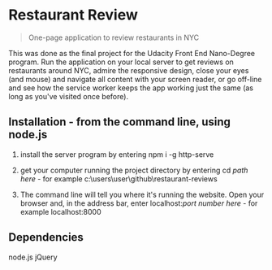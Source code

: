 # Restaurant Review
> One-page application to review restaurants in NYC



This was done as the final project for the Udacity Front End Nano-Degree program.
Run the application on your local server to get reviews on restaurants around
NYC, admire the responsive design, close your eyes (and mouse) and navigate
all content with your screen reader, or go off-line and see how the service worker
keeps the app working just the same (as long as you've visited once before).

## Installation - from the command line, using node.js

1) install the server program by entering
npm i -g http-serve

2) get your computer running the project directory by entering
cd *path here* - for example c:\\users\\user\\github\\restaurant-reviews

3) The command line will tell you where it's running the website. Open your browser and, in the address bar, enter
localhost:*port number here* - for example localhost:8000

## Dependencies
node.js
jQuery
